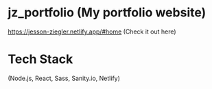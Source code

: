 # jz_portfolio (My portfolio website)
 https://jesson-ziegler.netlify.app/#home (Check it out here)
# Tech Stack 
(Node.js, React, Sass, Sanity.io, Netlify)
